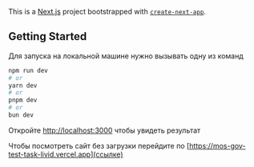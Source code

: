 This is a [Next.js](https://nextjs.org) project bootstrapped with [`create-next-app`](https://nextjs.org/docs/app/api-reference/cli/create-next-app).

## Getting Started

Для запуска на локальной машине нужно вызывать одну из команд

```bash
npm run dev
# or
yarn dev
# or
pnpm dev
# or
bun dev
```

Откройте [http://localhost:3000](http://localhost:3000) чтобы увидеть результат

Чтобы посмотреть сайт без загрузки перейдите по [https://mos-gov-test-task-livid.vercel.app](ссылке)
